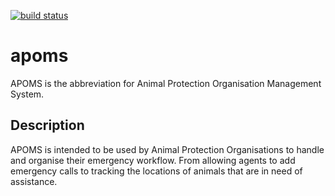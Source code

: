 [![build status](https://github.com/animalaidunlimited/apoms/workflows/Build/badge.svg)](https://github.com/animalaidunlimited/apoms/actions)

# apoms

APOMS is the abbreviation for Animal Protection Organisation Management System.

## Description

APOMS is intended to be used by Animal Protection Organisations to handle and organise their
emergency workflow. From allowing agents to add emergency calls to tracking the locations
of animals that are in need of assistance.


